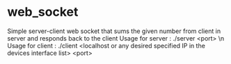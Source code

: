 # web_socket
Simple server-client web socket that sums the given number from client in server and responds back to the client
Usage for server : ./server \<port\> \n
Usage for client : ./client \<localhost or any desired specified IP in the devices interface list\> \<port\>
